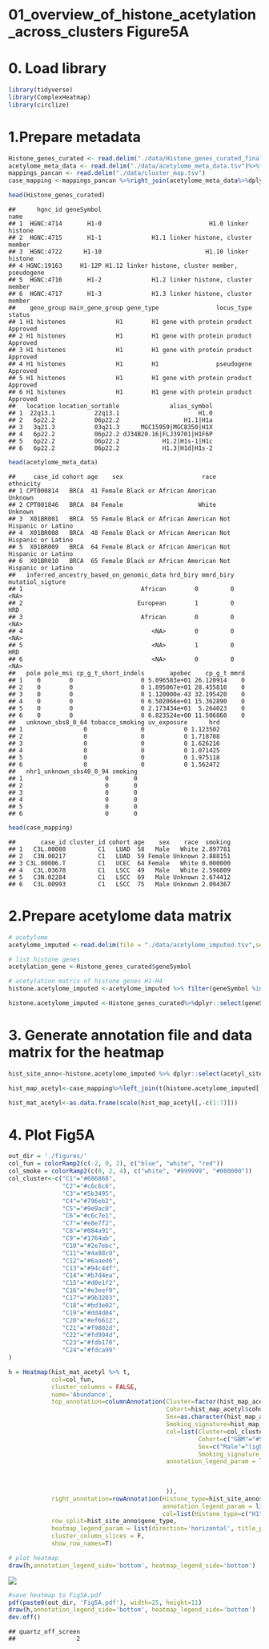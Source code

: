 01_overview_of_histone_acetylation_across_clusters Figure5A
================

# 0. Load library

``` r
library(tidyverse)
library(ComplexHeatmap)
library(circlize)
```

# 1.Prepare metadata

``` r
Histone_genes_curated <- read.delim("./data/Histone_genes_curated_final.tsv")%>% filter(grepl('H1|H2A|H2B|H3|H4', gene_type))
acetylome_meta_data <- read.delim("./data/acetylome_meta_data.tsv")%>%filter(grepl('BRCA|LSCC|MEDUL|GBM|LUAD|UCEC|MB', cohort))
mappings_pancan <- read.delim("./data/cluster_map.tsv")
case_mapping <-mappings_pancan %>%right_join(acetylome_meta_data%>%dplyr::select(case_id,cohort,age,sex,race,smoking),by="case_id")%>%filter(!is.na(cluster_id))

head(Histone_genes_curated)
```

    ##      hgnc_id geneSymbol                                             name
    ## 1  HGNC:4714       H1-0                              H1.0 linker histone
    ## 2  HGNC:4715       H1-1              H1.1 linker histone, cluster member
    ## 3  HGNC:4722      H1-10                             H1.10 linker histone
    ## 4 HGNC:19163     H1-12P H1.12 linker histone, cluster member, pseudogene
    ## 5  HGNC:4716       H1-2              H1.2 linker histone, cluster member
    ## 6  HGNC:4717       H1-3              H1.3 linker histone, cluster member
    ##    gene_group main_gene_group gene_type                locus_type   status
    ## 1 H1 histones              H1        H1 gene with protein product Approved
    ## 2 H1 histones              H1        H1 gene with protein product Approved
    ## 3 H1 histones              H1        H1 gene with protein product Approved
    ## 4 H1 histones              H1        H1                pseudogene Approved
    ## 5 H1 histones              H1        H1 gene with protein product Approved
    ## 6 H1 histones              H1        H1 gene with protein product Approved
    ##   location location_sortable              alias_symbol
    ## 1  22q13.1           22q13.1                      H1.0
    ## 2   6p22.2           06p22.2                  H1.1|H1a
    ## 3   3q21.3           03q21.3      MGC15959|MGC8350|H1X
    ## 4   6p22.2           06p22.2 dJ34B20.16|FLJ39701|H1F6P
    ## 5   6p22.2           06p22.2            H1.2|H1s-1|H1c
    ## 6   6p22.2           06p22.2            H1.3|H1d|H1s-2

``` r
head(acetylome_meta_data)
```

    ##     case_id cohort age    sex                      race              ethnicity
    ## 1 CPT000814   BRCA  41 Female Black or African American                Unknown
    ## 2 CPT001846   BRCA  84 Female                     White                Unknown
    ## 3  X01BR001   BRCA  55 Female Black or African American Not Hispanic or Latino
    ## 4  X01BR008   BRCA  48 Female Black or African American Not Hispanic or Latino
    ## 5  X01BR009   BRCA  64 Female Black or African American Not Hispanic or Latino
    ## 6  X01BR010   BRCA  65 Female Black or African American Not Hispanic or Latino
    ##   inferred_ancestry_based_on_genomic_data hrd_biry mmrd_biry mutatiol_sigture
    ## 1                                 African        0         0             <NA>
    ## 2                                European        1         0              HRD
    ## 3                                 African        0         0             <NA>
    ## 4                                    <NA>        0         0             <NA>
    ## 5                                    <NA>        1         0              HRD
    ## 6                                    <NA>        0         0             <NA>
    ##   pole pole_msi cp_g_t_short_indels       apobec    cp_g_t mmrd
    ## 1    0        0                   0 5.096583e+01 26.120914    0
    ## 2    0        0                   0 1.895067e+01 28.455810    0
    ## 3    0        0                   0 1.120000e-43 32.195420    0
    ## 4    0        0                   0 6.502066e+01 15.362890    0
    ## 5    0        0                   0 2.173434e+01  5.264023    0
    ## 6    0        0                   0 6.823524e+00 11.506860    0
    ##   unknown_sbs8_0_64 tobacco_smoking uv_exposure      hrd
    ## 1                 0               0           0 1.123502
    ## 2                 0               0           0 1.718708
    ## 3                 0               0           0 1.626216
    ## 4                 0               0           0 1.071425
    ## 5                 0               0           0 1.975118
    ## 6                 0               0           0 1.562472
    ##   nhr1_unknown_sbs40_0_94 smoking
    ## 1                       0       0
    ## 2                       0       0
    ## 3                       0       0
    ## 4                       0       0
    ## 5                       0       0
    ## 6                       0       0

``` r
head(case_mapping)
```

    ##       case_id cluster_id cohort age    sex    race  smoking
    ## 1   C3L.00080         C1   LUAD  58   Male   White 2.897781
    ## 2   C3N.00217         C1   LUAD  59 Female Unknown 2.888151
    ## 3 C3L.00006.T         C1   UCEC  64 Female   White 0.000000
    ## 4   C3L.03678         C1   LSCC  49   Male   White 2.596809
    ## 5   C3N.02284         C1   LSCC  69   Male Unknown 2.674412
    ## 6   C3L.00993         C1   LSCC  75   Male Unknown 2.094367

# 2.Prepare acetylome data matrix

``` r
# acetylome
acetylome_imputed <-read.delim(file = "./data/acetylome_imputed.tsv",sep="\t")

# list histone genes
acetylation_gene <-Histone_genes_curated$geneSymbol

# acetylation matrix of histone genes H1-H4
histone.acetylome_imputed <-acetylome_imputed %>% filter(geneSymbol %in% acetylation_gene)

histone.acetylome_imputed <-Histone_genes_curated%>%dplyr::select(geneSymbol,gene_type)%>%right_join(histone.acetylome_imputed,by="geneSymbol")
```

# 3. Generate annotation file and data matrix for the heatmap

``` r
hist_site_anno<-histone.acetylome_imputed %>% dplyr::select(acetyl_sites,gene_type)

hist_map_acetyl<-case_mapping%>%left_join(t(histone.acetylome_imputed[,-c(1,2,4,5,6)]%>%column_to_rownames(var ="acetyl_sites"))%>%as.data.frame%>%rownames_to_column(var = "case_id"),by="case_id")

hist_mat_acetyl<-as.data.frame(scale(hist_map_acetyl[,-c(1:7)]))
```

# 4. Plot Fig5A

``` r
out_dir = './figures/'
col_fun = colorRamp2(c(-2, 0, 2), c("blue", "white", "red"))
col_smoke = colorRamp2(c(0, 2, 4), c("white", "#999999", "#000000"))
col_cluster<-c("C1"="#686868",
               "C2"="#c6c6c6",
               "C3"="#5b3495",
               "C4"="#796eb2",
               "C5"="#9e9ac8",
               "C6"="#c6c7e1",
               "C7"="#e8e7f2",
               "C8"="#084a91",
               "C9"="#1764ab",
               "C10"="#2e7ebc",
               "C11"="#4a98c9",
               "C12"="#6aaed6",
               "C13"="#94c4df",
               "C14"="#b7d4ea",
               "C15"="#d0e1f2",
               "C16"="#e3eef9",
               "C17"="#9b3203",
               "C18"="#bd3e02",
               "C19"="#dd4d04",
               "C20"="#ef6612",
               "C21"="#f9802d",
               "C22"="#fd994d",
               "C23"="#fdb170",
               "C24"="#fdca99"
)

h = Heatmap(hist_mat_acetyl %>% t,
            col=col_fun,
            cluster_columns = FALSE,
            name='Abundance',
            top_annotation=columnAnnotation(Cluster=factor(hist_map_acetyl$cluster_id,levels = c("C1","C2","C3","C4","C5","C6","C7","C8","C9","C10","C11","C12","C13","C14","C15","C16","C17","C18","C19","C20","C21","C22","C23","C24")),
                                            Cohort=hist_map_acetyl$cohort,
                                            Sex=as.character(hist_map_acetyl$sex),
                                            Smoking_signature=hist_map_acetyl$smoking,
                                            col=list(Cluster=col_cluster,
                                                     Cohort=c("GBM"="#52b788", "MB"="#193e2e", "LSCC"="#91bdff", "LUAD"="#1a759f", "UCEC"="#5a189a", "BRCA"="#cd6090"),Cluster=col_cluster,
                                                     Sex=c("Male"="lightskyblue", "Female"="plum"),
                                                     Smoking_signature = col_smoke),
                                            annotation_legend_param = list(Cohort = list(nrow = 2, title = "Cohort", title_position = "leftcenter"),
                                                                           Cluster = list(nrow = 2, title = "Clusters", title_position = "leftcenter"),
                                                                           Sex = list(nrow = 2, title = "Sex", title_position = "leftcenter"),
                                                                           Smoking_signature= list(title = "Tobacco smoking \n mutational signature \n (log10)", title_position = "leftcenter",direction = "horizontal")
                                            )),
            right_annotation=rowAnnotation(Histone_type=hist_site_anno$gene_type,  
                                           annotation_legend_param = list(Histone_type = list(nrow = 1, title = "Histone type", title_position = "lefttop")),
                                           col=list(Histone_type=c("H1"="darkgreen", "H2A"="orangered", "H2B"="mediumvioletred", "H3"="mediumblue", "H4"="dodgerblue"))),
            row_split=hist_site_anno$gene_type, 
            heatmap_legend_param = list(direction='horizontal', title_position='leftcenter'),
            cluster_column_slices = F,
            show_row_names=T)

# plot heatmap
draw(h,annotation_legend_side='bottom', heatmap_legend_side='bottom')
```

![](00_overview_of_histone_acetylation_files/figure-gfm/unnamed-chunk-5-1.png)<!-- -->

``` r
#save heatmap to Fig5A.pdf
pdf(paste0(out_dir, 'Fig5A.pdf'), width=25, height=11)
draw(h,annotation_legend_side='bottom', heatmap_legend_side='bottom')
dev.off()
```

    ## quartz_off_screen 
    ##                 2
